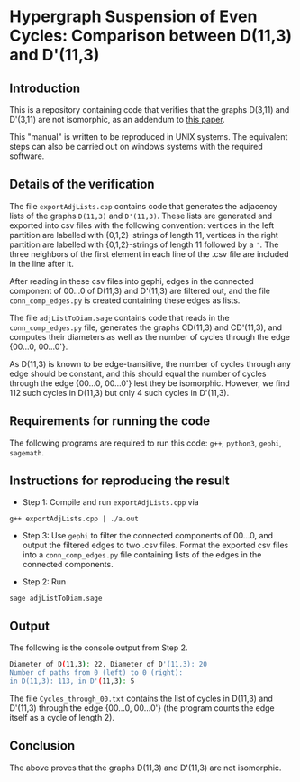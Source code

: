 # Hypergraph Suspension of Even Cycles: Comparison between D(11,3) and D'(11,3)

## Introduction

This is a repository containing code that verifies that the graphs D(3,11) and D'(3,11) are not isomorphic, as an addendum to [this paper](https://homepages.math.uic.edu/~potla/papers/hypergraphSuspension.pdf).

This "manual" is written to be reproduced in UNIX systems.
The equivalent steps can also be carried out on windows systems with the required software.


## Details of the verification

The file `exportAdjLists.cpp` contains code that generates the adjacency lists of the graphs `D(11,3)` and `D'(11,3)`.
These lists are generated and exported into csv files with the following convention: vertices in the left partition are labelled with {0,1,2}-strings of length 11, vertices in the right partition are labelled with {0,1,2}-strings of length 11 followed by a `'`.
The three neighbors of the first element in each line of the .csv file are included in the line after it.

After reading in these csv files into gephi, edges in the connected component of 00...0 of D(11,3) and D'(11,3) are filtered out, and the file `conn_comp_edges.py` is created containing these edges as lists.

The file `adjListToDiam.sage` contains code that reads in the `conn_comp_edges.py` file, generates the graphs CD(11,3) and CD'(11,3), and computes their diameters as well as the number of cycles through the edge {00...0, 00...0'}.

As D(11,3) is known to be edge-transitive, the number of cycles through any edge should be constant, and this should equal the number of cycles through the edge {00...0, 00...0'} lest they be isomorphic.
However, we find 112 such cycles in D(11,3) but only 4 such cycles in D'(11,3).

## Requirements for running the code

The following programs are required to run this code: `g++`, `python3`, `gephi`, `sagemath`.


## Instructions for reproducing the result

+ Step 1: Compile and run `exportAdjLists.cpp` via
```
g++ exportAdjLists.cpp | ./a.out
```
+ Step 3: Use `gephi` to filter the connected components of 00...0, and output the filtered edges to two .csv files.
Format the exported csv files into a `conn_comp_edges.py` file containing lists of the edges in the connected components.

+ Step 2: Run
```
sage adjListToDiam.sage
```

## Output
The following is the console output from Step 2.
```bash
Diameter of D(11,3): 22, Diameter of D'(11,3): 20
Number of paths from 0 (left) to 0 (right):
in D(11,3): 113, in D'(11,3): 5
```

The file `Cycles_through_00.txt` contains the list of cycles in D(11,3) and D'(11,3) through the edge {00...0, 00...0'} (the program counts the edge itself as a cycle of length 2).

## Conclusion
The above proves that the graphs D(11,3) and D'(11,3) are not isomorphic. 